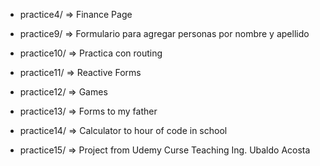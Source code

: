 
- practice4/ => Finance Page

- practice9/  => Formulario para agregar personas por nombre y apellido
- practice10/ => Practica con routing
- practice11/ => Reactive Forms
- practice12/ => Games
- practice13/ => Forms to my father 
- practice14/ => Calculator to hour of code in school
- practice15/ => Project from Udemy Curse Teaching Ing. Ubaldo Acosta